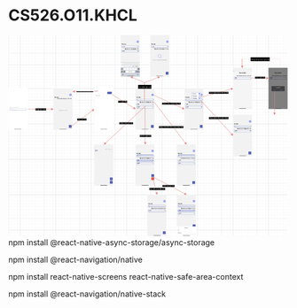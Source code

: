 # CS526.O11.KHCL
<img src='User Flow UX.png'>
npm install @react-native-async-storage/async-storage  

npm install @react-navigation/native  

npm install react-native-screens react-native-safe-area-context  

npm install @react-navigation/native-stack  

